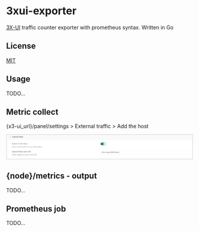 
# 3xui-exporter

[3X-UI](https://github.com/MHSanaei/3x-ui) traffic counter exporter with prometheus syntax. Written in Go

## License

[MIT](https://choosealicense.com/licenses/mit/)

## Usage
TODO...


## Metric collect

{x3-ui_url}/panel/settings > External traffic > Add the host

![Setting Screenshot](./media/setting_on_export.png)

## {node}/metrics - output
TODO...

## Prometheus job
TODO...